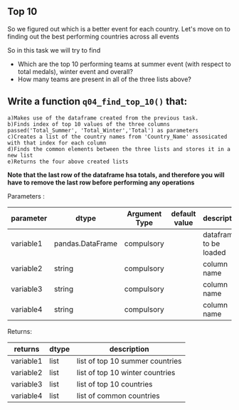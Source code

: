 ## Top 10
So we figured out which is a better event for each country. 
Let's move on to finding out the best performing countries across all events

So in this task we will try to find
 
- Which are the top 10 performing teams at summer event (with respect to total medals), winter event and overall?
- How many teams are present in all of the three lists above?

## Write a function `q04_find_top_10()` that:

    a)Makes use of the dataframe created from the previous task.
    b)Finds index of top 10 values of the three columns passed('Total_Summer', 'Total_Winter','Total') as parameters
    c)Creates a list of the country names from 'Country_Name' assosicated with that index for each column
    d)Finds the common elements between the three lists and stores it in a new list
    e)Returns the four above created lists

**Note that the last row of the dataframe hsa totals, and therefore you will have to remove the last row before performing any operations**


Parameters :

| parameter | dtype          | Argument Type | default value | description                   |
|-----------|----------------|---------------|---------------|-------------------------------|
| variable1  |pandas.DataFrame| compulsory    |               | dataframe to be loaded        |
| variable2  |string          | compulsory    |               | column name        |
| variable3  |string          | compulsory    |               | column name        |
| variable4  |string          | compulsory    |               | column name        |


Returns:

| returns  | dtype            | description                                |
|----------|------------------|--------------------------------------------|
| variable1 | list             | list of top 10 summer  countries                   |
| variable2 | list             | list of top 10 winter countries                   |
| variable3 | list             | list of top 10 countries                   |
| variable4 | list             | list of common countries                   |

